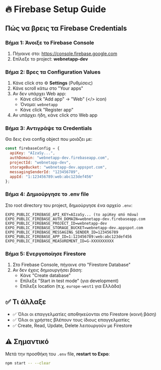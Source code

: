 # 🔥 Firebase Setup Guide

## Πώς να βρεις τα Firebase Credentials

### Βήμα 1: Άνοιξε το Firebase Console
1. Πήγαινε στο: https://console.firebase.google.com
2. Επίλεξε το project: **webnetapp-dev**

### Βήμα 2: Βρες τα Configuration Values
1. Κάνε click στο ⚙️ **Settings** (Ρυθμίσεις)
2. Κάνε scroll κάτω στο "Your apps"
3. Αν δεν υπάρχει Web app:
   - Κάνε click "Add app" → "Web" (</> icon)
   - Όνομα: `webnetapp`
   - Κάνε click "Register app"
4. Αν υπάρχει ήδη, κάνε click στο Web app

### Βήμα 3: Αντιγράψε τα Credentials
Θα δεις ένα config object που μοιάζει με:

```javascript
const firebaseConfig = {
  apiKey: "AIzaSy...",
  authDomain: "webnetapp-dev.firebaseapp.com",
  projectId: "webnetapp-dev",
  storageBucket: "webnetapp-dev.appspot.com",
  messagingSenderId: "123456789",
  appId: "1:123456789:web:abc123def456"
};
```

### Βήμα 4: Δημιούργησε το .env file
Στο root directory του project, δημιούργησε ένα αρχείο `.env`:

```env
EXPO_PUBLIC_FIREBASE_API_KEY=AIzaSy... (το apiKey από πάνω)
EXPO_PUBLIC_FIREBASE_AUTH_DOMAIN=webnetapp-dev.firebaseapp.com
EXPO_PUBLIC_FIREBASE_PROJECT_ID=webnetapp-dev
EXPO_PUBLIC_FIREBASE_STORAGE_BUCKET=webnetapp-dev.appspot.com
EXPO_PUBLIC_FIREBASE_MESSAGING_SENDER_ID=123456789
EXPO_PUBLIC_FIREBASE_APP_ID=1:123456789:web:abc123def456
EXPO_PUBLIC_FIREBASE_MEASUREMENT_ID=G-XXXXXXXXXX
```

### Βήμα 5: Ενεργοποίησε Firestore
1. Στο Firebase Console, πήγαινε στο "Firestore Database"
2. Αν δεν έχεις δημιουργήσει βάση:
   - Κάνε "Create database"
   - Επίλεξε "Start in test mode" (για development)
   - Επίλεξε location (π.χ. `europe-west1` για Ελλάδα)

## ✅ Τι άλλαξε

- ✅ Όλοι οι επαγγελματίες αποθηκεύονται στο Firestore (κοινή βάση)
- ✅ Όλοι οι χρήστες βλέπουν τους ίδιους επαγγελματίες
- ✅ Create, Read, Update, Delete λειτουργούν με Firestore

## ⚠️ Σημαντικό

Μετά την προσθήκη του `.env` file, **restart το Expo**:
```bash
npm start -- --clear
```

